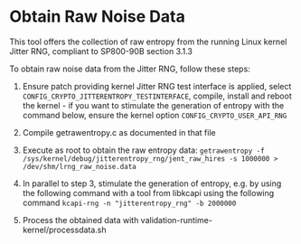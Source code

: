 # Obtain Raw Noise Data

This tool offers the collection of raw entropy from the running Linux
kernel Jitter RNG, compliant to SP800-90B section 3.1.3

To obtain raw noise data from the Jitter RNG, follow these steps:

1. Ensure patch providing kernel Jitter RNG test interface is applied,
   select `CONFIG_CRYPTO_JITTERENTROPY_TESTINTERFACE`, compile, install and
   reboot the kernel - if you want to stimulate the generation of entropy
   with the command below, ensure the kernel option
   `CONFIG_CRYPTO_USER_API_RNG`

2. Compile getrawentropy.c as documented in that file

3. Execute as root to obtain the raw entropy data:
	`getrawentropy -f /sys/kernel/debug/jitterentropy_rng/jent_raw_hires -s 1000000 > /dev/shm/lrng_raw_noise.data`

4. In parallel to step 3, stimulate the generation of entropy, e.g. by using
   the following command with a tool from libkcapi using the following command
	`kcapi-rng -n "jitterentropy_rng" -b 2000000`

5. Process the obtained data with validation-runtime-kernel/processdata.sh
